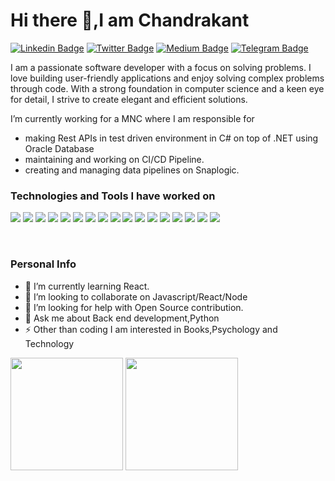 # Hi there 👋,I am Chandrakant

[![Linkedin Badge](https://img.shields.io/badge/-LinkedIn-0e76a8?style=flat-square&logo=Linkedin&logoColor=white)](https://www.linkedin.com/in/chandrakant-khannade-3b937018a/)
[![Twitter Badge](https://img.shields.io/badge/-Twitter-00acee?style=flat-square&logo=Twitter&logoColor=white)](https://twitter.com/_Chandrakant19)
[![Medium Badge](https://img.shields.io/badge/medium-%2312100E.svg?&style=for-square&logo=medium&logoColor=white)](https://medium.com/@chandrakhannade)
[![Telegram Badge](https://img.shields.io/badge/-Telegram-0088cc?style=flat-square&logo=Telegram&logoColor=white)](https://t.me/ChandraDev19)

I am a passionate software developer with a focus on solving problems. I love building user-friendly applications and enjoy solving complex problems through code. With a strong foundation in computer science and a keen eye for detail, I strive to create elegant and efficient solutions.

I’m currently working for a MNC where I am responsible for

- making Rest APIs in test driven environment in C# on top of .NET using Oracle Database
- maintaining and working on CI/CD Pipeline.
- creating and managing data pipelines on Snaplogic.
  <br>

### Technologies and Tools I have worked on

<p>
<img src="https://img.shields.io/badge/Python-FFD43B?style=for-the-badge&logo=python&logoColor=blue"/>
<img src="https://img.shields.io/badge/JavaScript-323330?style=for-the-badge&logo=javascript&logoColor=F7DF1E" />
<img src="https://img.shields.io/badge/Bootstrap-563D7C?style=for-the-badge&logo=bootstrap&logoColor=white" />
<img src="https://img.shields.io/badge/React-20232A?style=for-the-badge&logo=react&logoColor=61DAFB" />
<img src="https://img.shields.io/badge/CSS3-1572B6?style=for-the-badge&logo=css3&logoColor=white"/>
<img src="https://img.shields.io/badge/.NET-512BD4?style=for-the-badge&logo=dotnet&logoColor=white"/>
<img src="https://img.shields.io/badge/Dart-0175C2?style=for-the-badge&logo=dart&logoColor=white" />
<img src="https://img.shields.io/badge/Node.js-339933?style=for-the-badge&logo=nodedotjs&logoColor=white" />
<img src="https://img.shields.io/badge/Express.js-000000?style=for-the-badge&logo=express&logoColor=white" />
<img src="https://img.shields.io/badge/Flutter-02569B?style=for-the-badge&logo=flutter&logoColor=white" />
<img src="https://img.shields.io/badge/MySQL-005C84?style=for-the-badge&logo=mysql&logoColor=white"/>
<img src="https://img.shields.io/badge/MongoDB-4EA94B?style=for-the-badge&logo=mongodb&logoColor=white"/>
<img src="https://img.shields.io/badge/Oracle-F80000?style=for-the-badge&logo=Oracle&logoColor=white"/>
<img src="https://img.shields.io/badge/Postman-FF6C37?style=for-the-badge&logo=Postman&logoColor=white"/>
<img src="https://img.shields.io/badge/VSCode-0078D4?style=for-the-badge&logo=visual%20studio%20code&logoColor=white"/>
<img src="https://img.shields.io/badge/Azure_DevOps-0078D7?style=for-the-badge&logo=azure-devops&logoColor=white" />
<img src="https://img.shields.io/badge/Ubuntu-E95420?style=for-the-badge&logo=ubuntu&logoColor=white" />
</p>

<br>

### Personal Info

- 🌱 I’m currently learning React.
- 👯 I’m looking to collaborate on Javascript/React/Node
- 🤔 I’m looking for help with Open Source contribution.
- 💬 Ask me about Back end development,Python
- ⚡ Other than coding I am interested in Books,Psychology and Technology
  <br>

<p>
   <img height="180em" src="https://github-readme-stats.vercel.app/api?username=Chandrakantgit&show_icons=true&hide_border=true&&count_private=true&include_all_commits=true" />
   <img height="180em" src="https://github-readme-stats.vercel.app/api/top-langs/?username=Chandrakantgit&exclude_repo=KNN-Image-Classification&show_icons=true&hide_border=true&layout=compact&langs_count=8"/>
</p>
